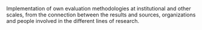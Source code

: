 Implementation of own evaluation methodologies at institutional and other scales, from the connection between the results and sources, organizations and people involved in the different lines of research.